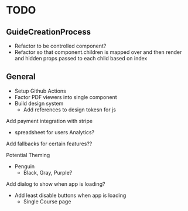 # TODO

## GuideCreationProcess

- Refactor to be controlled component?
- Refactor so that component.children is mapped over and then render and hidden props passed to each child based on index

## General

- Setup Github Actions
- Factor PDF viewers into single component
- Build design system
  - Add references to design tokesn for js

Add payment integration with stripe
- spreadsheet for users
Analytics?

Add fallbacks for certain features??

Potential Theming

- Penguin
  - Black, Gray, Purple?

Add dialog to show when app is loading?

- Add least disable buttons when app is loading
  - Single Course page
